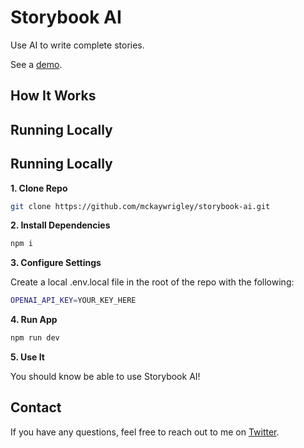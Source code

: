 # Storybook AI

Use AI to write complete stories.

See a [demo]().

## How It Works

## Running Locally

## Running Locally

**1. Clone Repo**

```bash
git clone https://github.com/mckaywrigley/storybook-ai.git
```

**2. Install Dependencies**

```bash
npm i
```

**3. Configure Settings**

Create a local .env.local file in the root of the repo with the following:

```bash
OPENAI_API_KEY=YOUR_KEY_HERE
```

**4. Run App**

```bash
npm run dev
```

**5. Use It**

You should know be able to use Storybook AI!

## Contact

If you have any questions, feel free to reach out to me on [Twitter](https://twitter.com/mckaywrigley).
